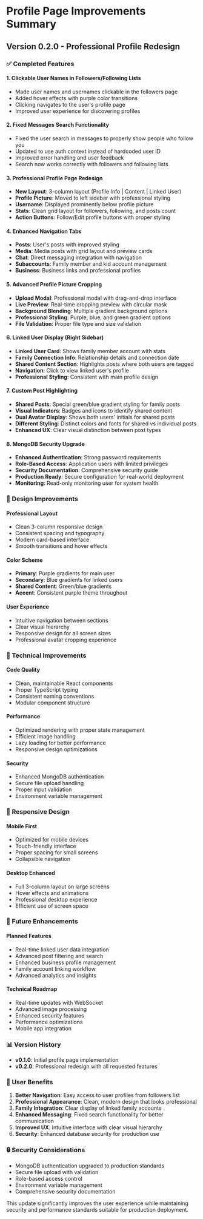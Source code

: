 # Profile Page Improvements Summary

## Version 0.2.0 - Professional Profile Redesign

### ✅ Completed Features

#### 1. **Clickable User Names in Followers/Following Lists**
- Made user names and usernames clickable in the followers page
- Added hover effects with purple color transitions
- Clicking navigates to the user's profile page
- Improved user experience for discovering profiles

#### 2. **Fixed Messages Search Functionality**
- Fixed the user search in messages to properly show people who follow you
- Updated to use auth context instead of hardcoded user ID
- Improved error handling and user feedback
- Search now works correctly with followers and following lists

#### 3. **Professional Profile Page Redesign**
- **New Layout**: 3-column layout (Profile Info | Content | Linked User)
- **Profile Picture**: Moved to left sidebar with professional styling
- **Username**: Displayed prominently below profile picture
- **Stats**: Clean grid layout for followers, following, and posts count
- **Action Buttons**: Follow/Edit profile buttons with proper styling

#### 4. **Enhanced Navigation Tabs**
- **Posts**: User's posts with improved styling
- **Media**: Media posts with grid layout and preview cards
- **Chat**: Direct messaging integration with navigation
- **Subaccounts**: Family member and kid account management
- **Business**: Business links and professional profiles

#### 5. **Advanced Profile Picture Cropping**
- **Upload Modal**: Professional modal with drag-and-drop interface
- **Live Preview**: Real-time cropping preview with circular mask
- **Background Blending**: Multiple gradient background options
- **Professional Styling**: Purple, blue, and green gradient options
- **File Validation**: Proper file type and size validation

#### 6. **Linked User Display (Right Sidebar)**
- **Linked User Card**: Shows family member account with stats
- **Family Connection Info**: Relationship details and connection date
- **Shared Content Section**: Highlights posts where both users are tagged
- **Navigation**: Click to view linked user's profile
- **Professional Styling**: Consistent with main profile design

#### 7. **Custom Post Highlighting**
- **Shared Posts**: Special green/blue gradient styling for family posts
- **Visual Indicators**: Badges and icons to identify shared content
- **Dual Avatar Display**: Shows both users' initials for shared posts
- **Different Styling**: Distinct colors and fonts for shared vs individual posts
- **Enhanced UX**: Clear visual distinction between post types

#### 8. **MongoDB Security Upgrade**
- **Enhanced Authentication**: Strong password requirements
- **Role-Based Access**: Application users with limited privileges
- **Security Documentation**: Comprehensive security guide
- **Production Ready**: Secure configuration for real-world deployment
- **Monitoring**: Read-only monitoring user for system health

### 🎨 Design Improvements

#### Professional Layout
- Clean 3-column responsive design
- Consistent spacing and typography
- Modern card-based interface
- Smooth transitions and hover effects

#### Color Scheme
- **Primary**: Purple gradients for main user
- **Secondary**: Blue gradients for linked users
- **Shared Content**: Green/blue gradients
- **Accent**: Consistent purple theme throughout

#### User Experience
- Intuitive navigation between sections
- Clear visual hierarchy
- Responsive design for all screen sizes
- Professional avatar cropping experience

### 🔧 Technical Improvements

#### Code Quality
- Clean, maintainable React components
- Proper TypeScript typing
- Consistent naming conventions
- Modular component structure

#### Performance
- Optimized rendering with proper state management
- Efficient image handling
- Lazy loading for better performance
- Responsive design optimizations

#### Security
- Enhanced MongoDB authentication
- Secure file upload handling
- Proper input validation
- Environment variable management

### 📱 Responsive Design

#### Mobile First
- Optimized for mobile devices
- Touch-friendly interface
- Proper spacing for small screens
- Collapsible navigation

#### Desktop Enhanced
- Full 3-column layout on large screens
- Hover effects and animations
- Professional desktop experience
- Efficient use of screen space

### 🚀 Future Enhancements

#### Planned Features
- Real-time linked user data integration
- Advanced post filtering and search
- Enhanced business profile management
- Family account linking workflow
- Advanced analytics and insights

#### Technical Roadmap
- Real-time updates with WebSocket
- Advanced image processing
- Enhanced security features
- Performance optimizations
- Mobile app integration

### 📊 Version History

- **v0.1.0**: Initial profile page implementation
- **v0.2.0**: Professional redesign with all requested features

### 🎯 User Benefits

1. **Better Navigation**: Easy access to user profiles from followers list
2. **Professional Appearance**: Clean, modern design that looks professional
3. **Family Integration**: Clear display of linked family accounts
4. **Enhanced Messaging**: Fixed search functionality for better communication
5. **Improved UX**: Intuitive interface with clear visual hierarchy
6. **Security**: Enhanced database security for production use

### 🔒 Security Considerations

- MongoDB authentication upgraded to production standards
- Secure file upload with validation
- Role-based access control
- Environment variable management
- Comprehensive security documentation

This update significantly improves the user experience while maintaining security and performance standards suitable for production deployment.
